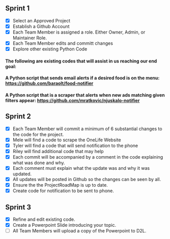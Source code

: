 ## Sprint 1
- [x] Select an Approved Project 
- [x] Establish a Github Account 
- [x] Each Team Member is assigned a role. Either Owner, Admin, or Maintainer Role.
- [x] Each Team Member edits and committ changes
- [x] Explore other existing Python Code 

#### The following are existing codes that will assist in us reaching our end goal: 
#### A Python script that sends email alerts if a desired food is on the menu: https://github.com/baraolt/food-notifier
#### A Python script that is a scraper that alerts when new ads matching given filters appear: https://github.com/mratkovic/njuskalo-notifier

## Sprint 2 
- [x] Each Team Member will commit a minimum of 6 substantial changes to the code for the project. 
- [x] Mele will find a code to scrape the OneLife Website 
- [x] Tyler will find a code that will send notification to the phone 
- [x] Riley will find additional code that may help
- [x] Each commit will be accompanied by a comment in the code explaining what was done and why. 
- [x] Each comment must explain what the update was and why it was updated. 
- [x] All updates will be posted in Github so the changes can be seen by all. 
- [x] Ensure the the ProjectRoadMap is up to date. 
- [x] Create code for notification to be sent to phone.

## Sprint 3 
- [x] Refine and edit existing code. 
- [x] Create a Powerpoint Slide introducing your topic. 
- [ ] All Team Members will upload a copy of the Powerpoint to D2L.
